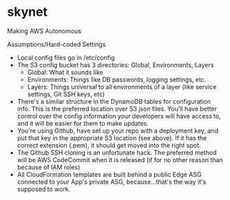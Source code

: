 skynet
======

Making AWS Autonomous

Assumptions/Hard-coded Settings
- Local config files go in /etc/config
- The S3 config bucket has 3 directories: Global, Environments, Layers
  - Global: What it sounds like
  - Environments: Things like DB passwords, logging settings, etc.
  - Layers: Things universal to all environments of a layer (like service settings, Git SSH keys, etc)
- There's a similar structure in the DynamoDB tables for configuration info. This is the preferred location over S3 json files. You'll have better control over the config information your developers will have access to, and it will be easier for them to make updates.
- You're using Github, have set up your repo with a deployment key, and put that key in the appropriate S3 location (see above). If it has the correct extension (.pem), it should get moved into the right spot.
- The Github SSH cloning is an unfortunate hack. The preferred method will be AWS CodeCommit when it is released (if for no other reason than because of IAM roles)
- All CloudFormation templates are built behind a public Edge ASG connected to your App's private ASG, because...that's the way it's supposed to work.
